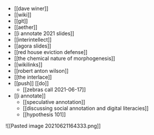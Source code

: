 - [[dave winer]]
- [[wiki]]
- [[git]]
- [[aether]]
- [[i annotate 2021 slides]]
- [[interintellect]]
- [[agora slides]]
- [[red house eviction defense]]
- [[the chemical nature of morphogenesis]]
- [[wikilinks]]
- [[robert anton wilson]]
- [[the interlace]]
- [[push]] [[do]]
	- [[zebras call 2021-06-17]]
- [[i annotate]]
	- [[speculative annotation]]
	- [[discussing social annotation and digital literacies]]
	- [[hypothesis 101]]

![[Pasted image 20210621164333.png]]